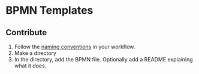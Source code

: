 # BPMN Templates

## Contribute

1. Follow the [naming conventions](https://docs.rhize.com/how-to/bpmn/naming-conventions) in your workflow.
2. Make a directory
3. In the directory, add the BPMN file. Optionally add a README explaining what it does.
